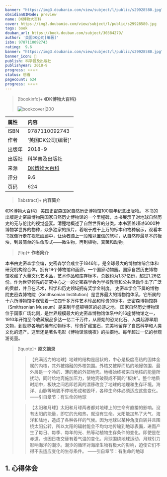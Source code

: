 ```yaml
---
banner: "https://img3.doubanio.com/view/subject/l/public/s29928580.jpg"
obsidianUIMode: preview
name: DK博物大百科
cover: https://img3.doubanio.com/view/subject/l/public/s29928580.jpg
tags: book
douban_url: https://book.douban.com/subject/30384279/
author: '英国DK公司[编著]'
isbn: 9787110092743
rating:  9.6 
banner: "https://img3.doubanio.com/view/subject/l/public/s29928580.jpg"
banner_icon: 📖
publish: 科学普及出版社
publishyear: 2018-9
progress: ⭐⭐⭐⭐
status: 想看
pagecount: 624
progress: ⭐⭐⭐⭐
---
```

> [!bookinfo]+ **《DK博物大百科》**
>
> ![bookcover|200](https://img3.doubanio.com/view/subject/l/public/s29928580.jpg)
>
| 属性   | 内容                                       |
|:------ |:------------------------------------------ |
| ISBN   | 9787110092743                             |
| 作者   | '英国DK公司[编著]'                           |
| 出版年 | 2018-9                      | 
| 出版社 | 科学普及出版社                          |
| 来源   | [DK博物大百科](https://book.douban.com/subject/30384279/) |
| 评分   |  9.6                            |
| 页码   | 624                        |

> [!abstract]+ **内容简介**
> 
《DK博物大百科》
美国史密森国家自然历史博物馆100周年纪念出版物。
本书的出版是史密森博物院国家自然历史博物馆的一个里程碑，本书展示了对地球自然历史的无与伦比的视觉盛宴。清楚地概述了自然世界的分类。本书涵盖超过6000种博物学世界的物种，众多独家的照片，着眼于成干上万的标本和物种展示，观看本书就像行走在视觉画廊中，让读者踏上一段难以置信的旅程，从自然界最基本的板块，到最简单的生命形式——微生物，再到植物，真菌和动物。

> [!tip]+ **作者简介**
>
 本书由史密森学会编，史密森学会成立于1846年，是全球最大的博物馆综合体和研究机构综合体，拥有19个博物馆和画廊，一个国家动物园。国家自然历史博物馆收藏了大量文化艺术品，艺术作品和库存标本，总数约为1.37亿份，超过1.26亿份。作为世界领先的研究中心之一的史密森学会为学校教育和公共活动作出了广泛的贡献，并且在艺术，科学和历史领域拥有奖学金制度。
史密森学会下属的博物院史密森博物院（Smithsonian Institution）是世界最大的博物馆体系，它所属的十六所博物馆中保管着一亿四千多万件艺术珍品和珍贵的标本。史密森博物馆群（Smithsonian Museum）是来到华盛顿特区的必游之地。
国家自然历史博物馆位于国家广场北侧，是世界规模最大的史密森博物馆体系中的16座博物馆之一，1910年开馆至今收藏展品多达一亿二干万件，从原始的恐龙化石、人类起源早期文物，到世界各地的稀有动物标本、珍贵矿藏宝石，完美地留存了自然科学和人类文化的遗产。这里还是著名电影《博物馆惊魂夜》的拍摄地。每年超过一亿的参观游览量。


> [!quote]+ **原文摘录**
>
>>【充满活力的地球】地球的结构是层状的，中心是极度高热的固体金属的内核，其外被熔融的外核包围。外核又被厚而热的地幔包围，最外层是一个冷的、薄的脆的外部地壳。地幔始终被来自地核的能量所扰动，同时给地壳施加压力，使地壳破裂成不同的“板块”。整个地质时期中，板块之间若即若离的漂移改变了地球的地理和生存环境。海洋、山脉等地貌不停地形成和毁坏，各种生命体必须适应这些变化。
——引自章节：有生命的地球
 >
>> 【太阳和月球】太阳和月球两者都对地球上的生命有直接的影响。没有太阳的能量，即它的光和热，就没有生命。太阳能加热了大气、海洋和陆地，造成了各种各样的气候。因为地球以某种角度自转并且围绕太阳公转，所以太阳的辐射能会不均匀地传输到地球表面，进而产生了每日、每季、每年的光、热等动植物生存条件的变化。即使是在赤道，也因日夜交替有着气温的变化。月球围绕地球运动，月球引力影响海洋的潮汐。潮汐的循环对海岸生物有极大的影响，迫使它们不得不去适应变化的生存条件。
——引自章节：有生命的地球

## 1. 心得体会

